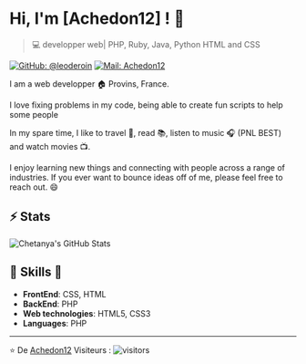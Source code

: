 
# Hi, I'm [Achedon12] ! 👋

>  💻 developper web| PHP, Ruby, Java, Python HTML and CSS

[![GitHub: @leoderoin](https://img.shields.io/github/followers/leoderoin?label=follow&style=social)](https://github.com/leoderoin)
[![Mail: Achedon12](https://img.shields.io/badge/Netcourrier-Achedon12-red)](l.deroin@nercourrier.com)

I am a web developper :house: Provins, France.

I love fixing problems in my code, being able to create fun scripts to help some people

In my spare time, I like to travel :walking:, read :books:, listen to music :headphones: (PNL BEST) and watch movies :tv:.

I enjoy learning new things and connecting with people across a range of industries. 
If you ever want to bounce ideas off of me, please feel free to reach out. 😄

## ⚡ Stats
![Chetanya's GitHub Stats](https://github-readme-stats.vercel.app/api?username=leoderoin&hide=["issues"]&show_icons=true)

##  🎉 Skills  🎉
- **FrontEnd**: CSS, HTML
- **BackEnd**: PHP
- **Web technologies**: HTML5, CSS3
- **Languages**: PHP

---
⭐️ De [Achedon12](https://github.com/leoderoin)
Visiteurs : ![visitors](https://visitor-badge.glitch.me/badge?page_id=leoderoin)
